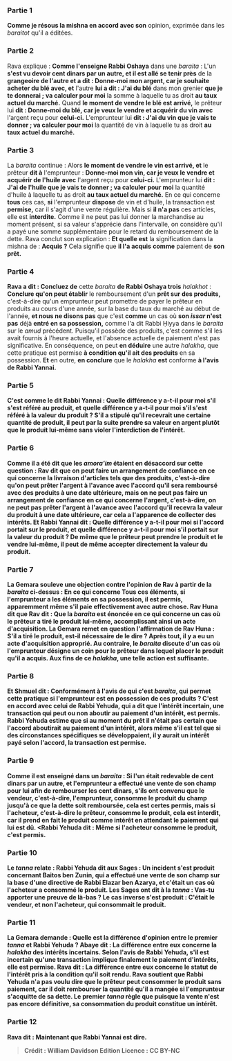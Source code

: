 
### Partie 1
<b>Comme je résous la mishna en accord avec son</b> opinion, exprimée dans les <i>baraitot</i> qu'il a éditées.

### Partie 2
Rava explique : <b>Comme l'enseigne Rabbi Oshaya</b> dans une <i>baraita</i> : L'un <b>s'est vu devoir cent dinars par un autre, et il est allé se tenir près</b> de la <b>grangeoire de l'autre et a dit : Donne-moi mon argent, car je souhaite acheter du blé avec, et</b> l'autre <b>lui a dit : J'ai du blé</b> dans mon grenier <b>que je te donnerai ; va calculer pour moi</b> la somme à laquelle tu as droit <b>au <b>taux actuel</b> du marché.</b> Quand <b>le moment de vendre le blé est arrivé,</b> le prêteur lui <b>dit : Donne-moi du blé, car je veux le vendre et acquérir du vin avec</b> l'argent reçu pour <b>celui-ci.</b> L'emprunteur lui <b>dit : J'ai du vin que je vais te donner ; va calculer pour moi</b> la quantité de vin à laquelle tu as droit <b>au <b>taux actuel</b> du marché.</b>

### Partie 3
La <i>baraita</i> continue : Alors <b>le moment de vendre le vin est arrivé, et</b> le prêteur <b>dit à</b> l'emprunteur : <b>Donne-moi mon vin, car je veux le vendre et acquérir de l'huile avec</b> l'argent reçu pour <b>celui-ci.</b> L'emprunteur lui <b>dit : J'ai de l'huile que je vais te donner ; va calculer pour moi</b> la quantité d'huile à laquelle tu as droit <b>au <b>taux actuel</b> du marché.</b> En ce qui concerne <b>tous</b> ces cas, <b>si</b> l'emprunteur <b>dispose</b> de vin et d'huile, la transaction est <b>permise,</b> car il s'agit d'une vente régulière. Mais si <b>il n'a pas</b> ces articles, elle est <b>interdite.</b> Comme il ne peut pas lui donner la marchandise au moment présent, si sa valeur s'apprécie dans l'intervalle, on considère qu'il a payé une somme supplémentaire pour le retard du remboursement de la dette. Rava conclut son explication : <b>Et quelle est</b> la signification dans la mishna de : <b>Acquis ?</b> Cela signifie que <b>il l'a acquis</b> <b>comme</b> paiement de <b>son prêt.</b>

### Partie 4
<b>Rava a dit : Concluez de</b> cette <i>baraita</i> <b>de Rabbi Oshaya trois</b> <i>halakhot</i> : <b>Conclure qu'on peut établir</b> le remboursement d'un <b>prêt sur des produits,</b> c'est-à-dire qu'un emprunteur peut promettre de payer le prêteur en produits au cours d'une année, sur la base du taux du marché au début de l'année, <b>et nous ne disons pas</b> que c'est <b>comme</b> un cas où <b>son <i>issar</i> n'est pas</b> déjà <b>entré en sa possession,</b> comme l'a dit Rabbi Ḥiyya dans le <i>baraita</i> sur le <i>amud</i> précédent. Puisqu'il possède des produits, c'est comme s'il les avait fournis à l'heure actuelle, et l'absence actuelle de paiement n'est pas significative. En conséquence, on peut <b>en déduire</b> une autre <i>halakha</i>, que cette pratique est permise <b>à condition qu'il ait des produits</b> en sa possession. <b>Et</b> en outre, <b>en conclure</b> que le <i>halakha</i> <b>est</b> conforme <b>à l'avis <b>de Rabbi Yannai.</b>

### Partie 5
C'est <b>comme le dit Rabbi Yannai : Quelle</b> différence y a-t-il <b>pour moi</b> s'il s'est référé au produit, et <b>quelle</b> différence y a-t-il <b>pour moi</b> s'il s'est référé à la <b>valeur du produit ?</b> S'il a stipulé qu'il recevrait une certaine quantité de produit, il peut par la suite prendre sa valeur en argent plutôt que le produit lui-même sans violer l'interdiction de l'intérêt.

### Partie 6
<b>Comme il a été dit</b> que les <i>amora'im</i> étaient en désaccord sur cette question : <b>Rav dit</b> que <b>on peut faire</b> un arrangement de <b>confiance en ce qui concerne</b> la livraison d'articles tels que des <b>produits,</b> c'est-à-dire qu'on peut prêter l'argent à l'avance avec l'accord qu'il sera remboursé avec des produits à une date ultérieure, <b>mais on ne peut pas faire</b> un arrangement de <b>confiance en ce qui concerne l'argent,</b> c'est-à-dire, on ne peut pas prêter l'argent à l'avance avec l'accord qu'il recevra la valeur du produit à une date ultérieure, car cela a l'apparence de collecter des intérêts. <b>Et Rabbi Yannai dit : Quelle</b> différence y a-t-il <b>pour moi</b> si l'accord portait sur <b>le produit, et quelle</b> différence y a-t-il <b>pour moi</b> s'il portait sur la <b>valeur du produit ?</b> De même que le prêteur peut prendre le produit et le vendre lui-même, il peut de même accepter directement la valeur du produit.

### Partie 7
La Gemara <b>souleve une objection</b> contre l'opinion de Rav à partir de la <i>baraita</i> ci-dessus : En ce qui concerne <b>Tous ces éléments, si</b> l'emprunteur <b>a</b> les éléments en sa possession, il est <b>permis,</b> apparemment même s'il paie effectivement avec autre chose. <b>Rav Huna dit</b> que <b>Rav dit :</b> Que la <i>baraita</i> est énoncée <b>en ce qui concerne</b> un cas <b>où</b> le prêteur <b>a tiré</b> le produit lui-même, accomplissant ainsi un acte d'acquisition. La Gemara remet en question l'affirmation de Rav Huna : <b>S'il a tiré</b> le produit, est-il <b>nécessaire de le dire ?</b> Après tout, il y a eu un acte d'acquisition approprié. <b>Au contraire,</b> le <i>baraita</i> discute d'un cas <b>où l'emprunteur <b>désigne un coin pour</b> le prêteur dans lequel placer le produit qu'il a acquis. Aux fins de ce <i>halakha</i>, une telle action est suffisante.

### Partie 8
<b>Et Shmuel dit :</b> Conformément à <b>l'avis de qui</b> <b>c'est</b> <i>baraita</i>, qui permet cette pratique si l'emprunteur est en possession de ces produits ? <b>C'est</b> en accord avec celui de <b>Rabbi Yehuda, qui a dit</b> que <b>l'intérêt incertain,</b> une transaction qui peut ou non aboutir au paiement d'un intérêt, est <b>permis.</b> Rabbi Yehuda estime que si au moment du prêt il n'était pas certain que l'accord aboutirait au paiement d'un intérêt, alors même s'il est tel que si des circonstances spécifiques se développaient, il y aurait un intérêt payé selon l'accord, la transaction est permise.

### Partie 9
<b>Comme il est enseigné</b> dans un <i>baraita</i> : <b>Si</b> l'un <b>était redevable de cent dinars par un autre, et</b> l'emprunteur <b>a effectué une vente</b> de <b>son champ pour lui</b> afin de rembourser les cent dinars, s'ils ont convenu <b>que le vendeur,</b> c'est-à-dire, l'emprunteur, <b>consomme le produit</b> du champ jusqu'à ce que la dette soit remboursée, cela est certes <b>permis,</b> mais si l'<b>acheteur,</b> c'est-à-dire le prêteur, <b>consomme le produit,</b> cela est <b>interdit,</b> car il prend en fait le produit comme intérêt en attendant le paiement qui lui est dû. <Rabbi Yehuda dit : Même si l'acheteur consomme le produit,</b> c'est <b>permis.</b>

### Partie 10
Le <i>tanna</i> relate : <b>Rabbi Yehuda dit aux</b> Sages : <b>Un incident</b> s'est produit <b>concernant Baitos ben Zunin, qui a effectué une vente</b> de <b>son champ sur la base</b> d'une directive de <b>Rabbi Elazar ben Azarya,</b> et c'était <b>un cas où l'<b>acheteur a consommé le produit.</b> Les Sages <b>ont dit à</b> la <i>tanna</i> : Vas-tu <b>apporter une preuve de là-bas ?</b> Le cas inverse s'est produit : <b>C'était</b> le <b>vendeur, et non l'acheteur, qui consommait le produit.</b>

### Partie 11
La Gemara demande : <b>Quelle</b> est la différence d'opinion <b>entre</b> le premier <i>tanna</i> et Rabbi Yehuda ? <b>Abaye dit :</b> La différence <b>entre eux</b> concerne la <i>halakha</i> des <b>intérêts incertains.</b> Selon l'avis de Rabbi Yehuda, s'il est incertain qu'une transaction implique finalement le paiement d'intérêts, elle est permise. <b>Rava dit : La</b> différence <b>entre eux</b> concerne le statut de l'<b>intérêt</b> pris <b>à la condition</b> qu'il soit <b>rendu.</b> Rava soutient que Rabbi Yehuda n'a pas voulu dire que le prêteur peut consommer le produit sans paiement, car il doit rembourser la quantité qu'il a mangée si l'emprunteur s'acquitte de sa dette. Le premier <i>tanna</i> règle que puisque la vente n'est pas encore définitive, sa consommation du produit constitue un intérêt.

### Partie 12
<b>Rava dit : Maintenant que Rabbi Yannai</b> est <b>dire</b>.

>Crédit : William Davidson Edition
>Licence : CC BY-NC